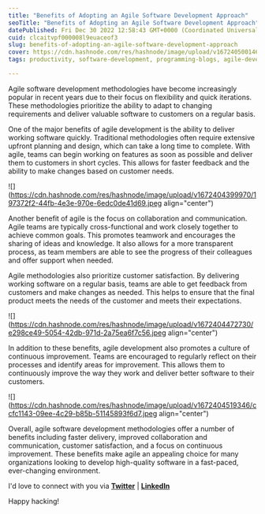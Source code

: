 ```yaml
---
title: "Benefits of Adopting an Agile Software Development Approach"
seoTitle: "Benefits of Adopting an Agile Software Development Approach"
datePublished: Fri Dec 30 2022 12:58:43 GMT+0000 (Coordinated Universal Time)
cuid: clcaitvpf000008l9euaceof3
slug: benefits-of-adopting-an-agile-software-development-approach
cover: https://cdn.hashnode.com/res/hashnode/image/upload/v1672405001460/5148e506-0a29-4a1c-bbab-9f5d937a89df.png
tags: productivity, software-development, programming-blogs, agile-development, web-development

---
```


Agile software development methodologies have become increasingly popular in recent years due to their focus on flexibility and quick iterations. These methodologies prioritize the ability to adapt to changing requirements and deliver valuable software to customers on a regular basis.

One of the major benefits of agile development is the ability to deliver working software quickly. Traditional methodologies often require extensive upfront planning and design, which can take a long time to complete. With agile, teams can begin working on features as soon as possible and deliver them to customers in short cycles. This allows for faster feedback and the ability to make changes based on customer needs.

![](https://cdn.hashnode.com/res/hashnode/image/upload/v1672404399970/197372f2-44fb-4e3e-970e-6edc0de41d69.jpeg align="center")

Another benefit of agile is the focus on collaboration and communication. Agile teams are typically cross-functional and work closely together to achieve common goals. This promotes teamwork and encourages the sharing of ideas and knowledge. It also allows for a more transparent process, as team members are able to see the progress of their colleagues and offer support when needed.

Agile methodologies also prioritize customer satisfaction. By delivering working software on a regular basis, teams are able to get feedback from customers and make changes as needed. This helps to ensure that the final product meets the needs of the customer and meets their expectations.

![](https://cdn.hashnode.com/res/hashnode/image/upload/v1672404472730/e298ce49-5054-42db-971d-2a75ea6f7c56.jpeg align="center")

In addition to these benefits, agile development also promotes a culture of continuous improvement. Teams are encouraged to regularly reflect on their processes and identify areas for improvement. This allows them to continuously improve the way they work and deliver better software to their customers.

![](https://cdn.hashnode.com/res/hashnode/image/upload/v1672404519346/ccfc1143-09ee-4c29-b85b-51145893f6d7.jpeg align="center")

Overall, agile software development methodologies offer a number of benefits including faster delivery, improved collaboration and communication, customer satisfaction, and a focus on continuous improvement. These benefits make agile an appealing choice for many organizations looking to develop high-quality software in a fast-paced, ever-changing environment.

I'd love to connect with you via [**Twitter**](https://twitter.com/bonaogeto) | [**LinkedIn**](https://www.linkedin.com/in/bonaventureogeto/)

Happy hacking!